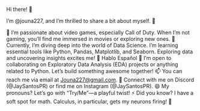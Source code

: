 Hi there! 👋

I’m @jouna227, and I’m thrilled to share a bit about myself. 🌟

👀 I’m passionate about video games, especially Call of Duty. When I’m not gaming, you’ll find me immersed in movies or exploring new ones.
🌱 Currently, I’m diving deep into the world of Data Science. I’m learning essential tools like Python, Pandas, Matplotlib, and Seaborn. Exploring data and uncovering insights excites me!
🤍 Hablo Español
💞 I’m open to collaborating on Exploratory Data Analysis (EDA) projects or anything related to Python. Let’s build something awesome together!
📫 You can reach me via email at Jouna227@gmail.com.
💬 Connect with me on Discord (@JaySantosPR) or find me on Instagram (@JaySantosPR).
😄 My pronouns? Let’s go with “Try/Me”—a playful twist!
⚡ Did you know? I have a soft spot for math. Calculus, in particular, gets my neurons firing! 🧠
